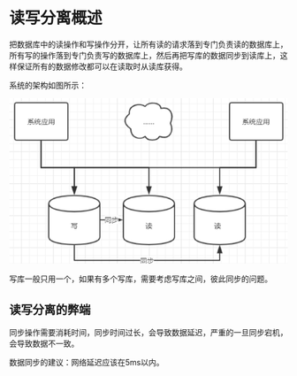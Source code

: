 # 读写分离概述



把数据库中的读操作和写操作分开，让所有读的请求落到专门负责读的数据库上，所有写的操作落到专门负责写的数据库上，然后再把写库的数据同步到读库上，这样保证所有的数据修改都可以在读取时从读库获得。

系统的架构如图所示：

![image-20211104113309436](assets/image-20211104113309436.png)

写库一般只用一个，如果有多个写库，需要考虑写库之间，彼此同步的问题。



## 读写分离的弊端

同步操作需要消耗时间，同步时间过长，会导致数据延迟，严重的一旦同步宕机，会导致数据不一致。

数据同步的建议：网络延迟应该在5ms以内。



